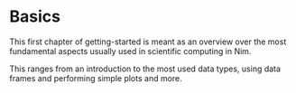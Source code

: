 # Basics

This first chapter of getting-started is meant as an overview over the most fundamental aspects
usually used in scientific computing in Nim.

This ranges from an introduction to the most used data types, using data frames and performing
simple plots and more.
